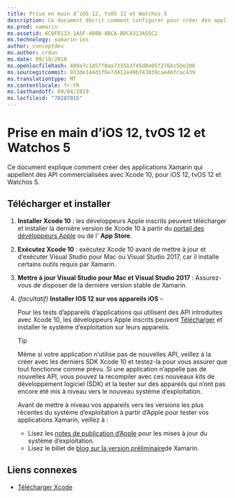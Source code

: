 ```yaml
---
title: Prise en main d’iOS 12, tvOS 12 et Watchos 5
description: Ce document décrit comment configurer pour créer des applications iOS 12, tvOS 12 et Watchos 5 avec Xamarin. Il explique comment télécharger Xcode 10 et Update Visual Studio pour Mac et Visual Studio 2017.
ms.prod: xamarin
ms.assetid: 6C0F0133-1A5F-408B-8BCA-BDCA313A55C2
ms.technology: xamarin-ios
author: conceptdev
ms.author: crdun
ms.date: 09/19/2018
ms.openlocfilehash: 480e7c1d5ff0aa7335b3f45d8e05f276bc5be208
ms.sourcegitcommit: 933de144d1fbe7d412e49b743839cae4bfcac439
ms.translationtype: MT
ms.contentlocale: fr-FR
ms.lasthandoff: 09/04/2019
ms.locfileid: "70287015"
---
```

# <a name="get-started-with-ios-12-tvos-12-and-watchos-5"></a>Prise en main d’iOS 12, tvOS 12 et Watchos 5

Ce document explique comment créer des applications Xamarin qui appellent des API commercialisées avec Xcode 10, pour iOS 12, tvOS 12 et Watchos 5.

## <a name="download-and-install"></a>Télécharger et installer

1. **Installer Xcode 10** : les développeurs Apple inscrits peuvent télécharger et installer la dernière version de Xcode 10 à partir du [portail des développeurs Apple](https://developer.apple.com/download/) ou de l' **App Store**.

2. **Exécutez Xcode 10** : exécutez Xcode 10 avant de mettre à jour et d’exécuter Visual Studio pour Mac ou Visual Studio 2017, car il installe certains outils requis par Xamarin.

3. **Mettre à jour Visual Studio pour Mac et Visual Studio 2017** : Assurez-vous de disposer de la dernière version stable de Xamarin.

4. _(facultatif)_ **Installer IOS 12 sur vos appareils iOS** –

   Pour les tests d’appareils d’applications qui utilisent des API introduites avec Xcode 10, les développeurs Apple inscrits peuvent [Télécharger](https://developer.apple.com/download) et installer le système d’exploitation sur leurs appareils.

   > [!TIP]
   > Même si votre application n’utilise pas de nouvelles API, veillez à la créer avec les derniers SDK Xcode 10 et testez-la pour vous assurer que tout fonctionne comme prévu. Si une application n’appelle pas de nouvelles API, vous pouvez la recompiler avec ces nouveaux kits de développement logiciel (SDK) et la tester sur des appareils qui n’ont pas encore été mis à niveau vers le nouveau système d’exploitation.
   >
   > Avant de mettre à niveau vos appareils vers les versions les plus récentes du système d’exploitation à partir d’Apple pour tester vos applications Xamarin, veillez à :
   >
   > - Lisez les [notes de publication d’Apple](https://developer.apple.com/download/) pour les mises à jour du système d’exploitation.
   > - Lisez le billet de [blog sur la version préliminaire](https://releases.xamarin.com/preview-release-xcode-10-beta-6/)de Xamarin.

## <a name="related-links"></a>Liens connexes

- [Télécharger Xcode](https://developer.apple.com/download/)
